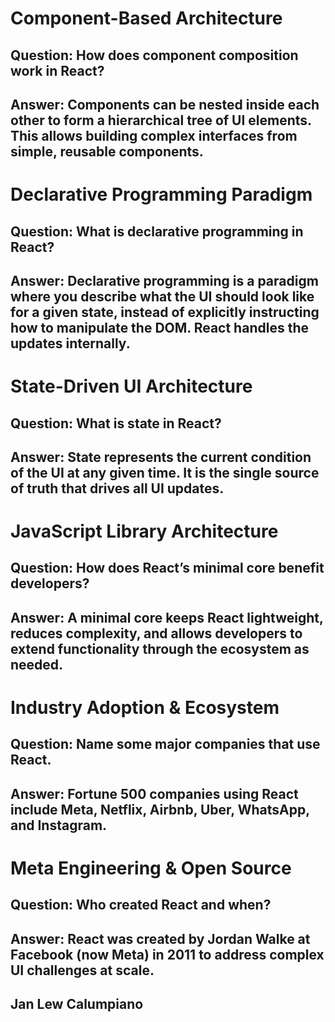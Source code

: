 # Component-Based Architecture

## Question: How does component composition work in React?

## Answer: Components can be nested inside each other to form a hierarchical tree of UI elements. This allows building complex interfaces from simple, reusable components.



# Declarative Programming Paradigm

## Question: What is declarative programming in React?

## Answer: Declarative programming is a paradigm where you describe what the UI should look like for a given state, instead of explicitly instructing how to manipulate the DOM. React handles the updates internally.



# State-Driven UI Architecture

## Question: What is state in React?

## Answer: State represents the current condition of the UI at any given time. It is the single source of truth that drives all UI updates.




# JavaScript Library Architecture

## Question: How does React’s minimal core benefit developers?

## Answer: A minimal core keeps React lightweight, reduces complexity, and allows developers to extend functionality through the ecosystem as needed.



# Industry Adoption & Ecosystem

## Question: Name some major companies that use React.

## Answer: Fortune 500 companies using React include Meta, Netflix, Airbnb, Uber, WhatsApp, and Instagram.



# Meta Engineering & Open Source

## Question: Who created React and when?

## Answer: React was created by Jordan Walke at Facebook (now Meta) in 2011 to address complex UI challenges at scale.

## Jan Lew Calumpiano